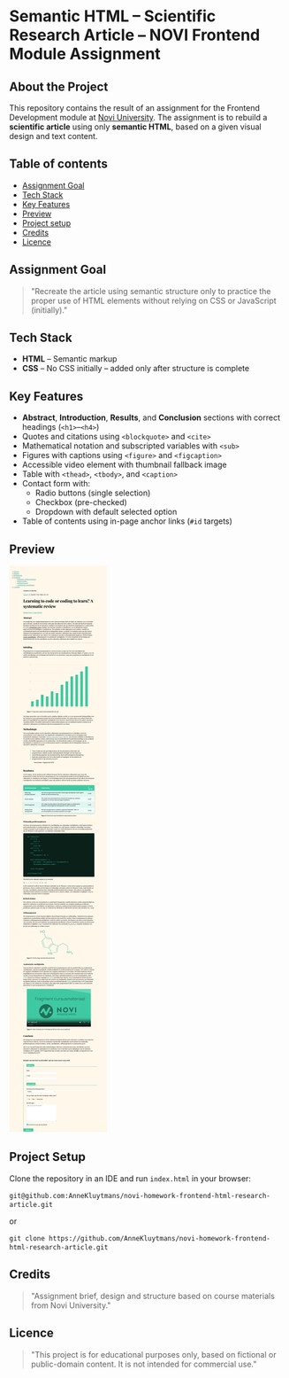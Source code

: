 # Semantic HTML – Scientific Research Article – NOVI Frontend Module Assignment

## About the Project

This repository contains the result of an assignment for the Frontend Development module at [Novi University](https://www.novi.nl).
The assignment is to rebuild a **scientific article** using only **semantic HTML**, based on a given visual design and text content.

## Table of contents
- [Assignment Goal](#assignment-goal)
- [Tech Stack](#tech-stack)
- [Key Features](#key-features)
- [Preview](#preview)
- [Project setup](#project-setup)
- [Credits](#credits)
- [Licence](#licence)

## Assignment Goal

> "Recreate the article using semantic structure only to practice the proper use of HTML elements without relying on CSS or JavaScript (initially)."

## Tech Stack

- **HTML** – Semantic markup
- **CSS** – No CSS initially – added only after structure is complete

## Key Features

- **Abstract**, **Introduction**, **Results**, and **Conclusion** sections with correct headings (`<h1>`–`<h4>`)
- Quotes and citations using `<blockquote>` and `<cite>`
- Mathematical notation and subscripted variables with `<sub>`
- Figures with captions using `<figure>` and `<figcaption>`
- Accessible video element with thumbnail fallback image
- Table with `<thead>`, `<tbody>`, and `<caption>`
- Contact form with:
    - Radio buttons (single selection)
    - Checkbox (pre-checked)
    - Dropdown with default selected option
- Table of contents using in-page anchor links (`#id` targets)

## Preview

![A screenshot of the final design of the research article](assets/screenshot_research_article.png)


## Project Setup

Clone the repository in an IDE and run `index.html` in your browser:

```
git@github.com:AnneKluytmans/novi-homework-frontend-html-research-article.git    
``` 
or
```
git clone https://github.com/AnneKluytmans/novi-homework-frontend-html-research-article.git
```

## Credits
> "Assignment brief, design and structure based on course materials from Novi University."

## Licence
> "This project is for educational purposes only, based on fictional or public-domain content. It is not intended for commercial use."